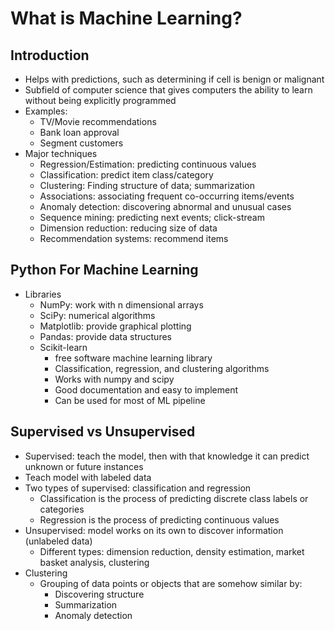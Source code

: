 # What is Machine Learning?
## Introduction
 - Helps with predictions, such as determining if cell is benign or malignant
 - Subfield of computer science that gives computers the ability to learn without being explicitly programmed
 - Examples:
   - TV/Movie recommendations
   - Bank loan approval
   - Segment customers
 - Major techniques
   - Regression/Estimation: predicting continuous values
   - Classification: predict item class/category
   - Clustering: Finding structure of data; summarization
   - Associations: associating frequent co-occurring items/events
   - Anomaly detection: discovering abnormal and unusual cases
   - Sequence mining: predicting next events; click-stream
   - Dimension reduction: reducing size of data
   - Recommendation systems: recommend items

## Python For Machine Learning
- Libraries
  - NumPy: work with n dimensional arrays
  - SciPy: numerical algorithms
  - Matplotlib: provide graphical plotting
  - Pandas: provide data structures
  - Scikit-learn
    - free software machine learning library
    - Classification, regression, and clustering algorithms
    - Works with numpy and scipy
    - Good documentation and easy to implement
    - Can be used for most of ML pipeline

## Supervised vs Unsupervised
- Supervised: teach the model, then with that knowledge it can predict unknown or future instances
- Teach model with labeled data
- Two types of supervised: classification and regression
  - Classification is the process of predicting discrete class labels or categories
  - Regression is the process of predicting continuous values
- Unsupervised: model works on its own to discover information (unlabeled data)
  - Different types: dimension reduction, density estimation, market basket analysis, clustering
- Clustering
  - Grouping of data points or objects that are somehow similar by:
    - Discovering structure
    - Summarization
    - Anomaly detection